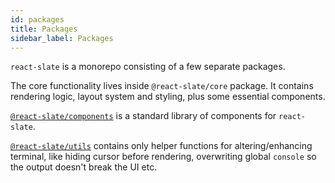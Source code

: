 ```yaml
---
id: packages
title: Packages
sidebar_label: Packages
---
```


`react-slate` is a monorepo consisting of a few separate packages.

The core functionality lives inside `@react-slate/core` package. It contains rendering logic, layout system and styling, plus some essential components.

[`@react-slate/components`](./components-getting-started.md) is a standard library of components for `react-slate`.

[`@react-slate/utils`](./utils-getting-started.md) contains only helper functions for altering/enhancing terminal, like hiding cursor before rendering, overwriting global `console` so the output doesn't break the UI etc.
